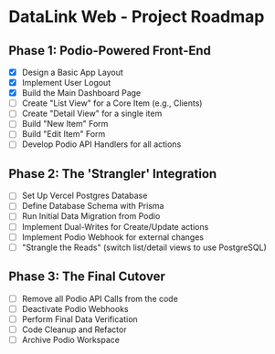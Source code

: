 # DataLink Web - Project Roadmap

## Phase 1: Podio-Powered Front-End
- [X] Design a Basic App Layout
- [X] Implement User Logout
- [X] Build the Main Dashboard Page
- [ ] Create "List View" for a Core Item (e.g., Clients)
- [ ] Create "Detail View" for a single item
- [ ] Build "New Item" Form
- [ ] Build "Edit Item" Form
- [ ] Develop Podio API Handlers for all actions

## Phase 2: The 'Strangler' Integration
- [ ] Set Up Vercel Postgres Database
- [ ] Define Database Schema with Prisma
- [ ] Run Initial Data Migration from Podio
- [ ] Implement Dual-Writes for Create/Update actions
- [ ] Implement Podio Webhook for external changes
- [ ] "Strangle the Reads" (switch list/detail views to use PostgreSQL)

## Phase 3: The Final Cutover
- [ ] Remove all Podio API Calls from the code
- [ ] Deactivate Podio Webhooks
- [ ] Perform Final Data Verification
- [ ] Code Cleanup and Refactor
- [ ] Archive Podio Workspace